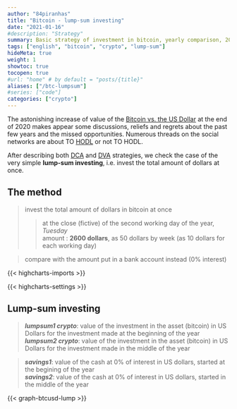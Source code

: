 ```yaml
---
author: "84piranhas"
title: "Bitcoin - lump-sum investing"
date: "2021-01-16"
#description: "Strategy"
summary: Basic strategy of investment in bitcoin, yearly comparison, 2015-2020
tags: ["english", "bitcoin", "crypto", "lump-sum"]
hideMeta: true
weight: 1
showtoc: true
tocopen: true
#url: "home" # by default = "posts/{title}"
aliases: ["/btc-lumpsum"]
#series: ["code"]
categories: ["crypto"]
---
```


The astonishing increase of value of the <a href="https://www.kraken.com/en-us/prices/xbt-bitcoin-price-chart/usd-us-dollar?interval=All" target="_blank">Bitcoin vs. the US Dollar</a> at the end of 2020 makes appear some discussions, reliefs and regrets about the past few years and the missed opportunities. Numerous threads on the social networks are about TO <a href="https://en.wikipedia.org/wiki/Hodl" target="_blank">HODL</a> or not TO HODL.

After describing both <a href="../btcusd-dca" target="_blank">DCA</a> and <a href="../btcusd-dva" target="_blank">DVA</a> strategies, we check the case of the very simple **lump-sum investing**, i.e. invest the total amount of dollars at once.

## The method

> invest the total amount of dollars in bitcoin at once
>> at the close (fictive) of the second working day of the year, *Tuesday*  
>> amount : **2600 dollars**, as 50 dollars by week (as 10 dollars for each working day)

> compare with the amount put in a bank account instead (0% interest)

{{< highcharts-imports >}}

{{< highcharts-settings >}}


## Lump-sum investing

> ***lumpsum1 crypto***: value of the investment in the asset (bitcoin) in US Dollars for the investment made at the beginning of the year  
***lumpsum2 crypto***: value of the investment in the asset (bitcoin) in US Dollars for the investment made in the middle of the year 

> ***savings1***: value of the cash at 0% of interest in US dollars, started at the begining of the year  
***savings2***: value of the cash at 0% of interest in US dollars, started in the middle of the year  


{{< graph-btcusd-lump >}}




